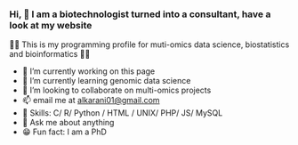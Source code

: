 
 ###  Hi, 👋 I am a biotechnologist turned into a consultant, have a look at my website
👾👾 This is my programming profile for muti-omics data science, biostatistics and bioinformatics 👾👾
- 🎯 I’m currently working on this page
- 🧬 I’m currently learning genomic data science 
- 👯 I’m looking to collaborate on multi-omics projects 
- 📫 email me at alkarani01@gmail.com
- 🤖 Skills: C/ R/ Python / HTML / UNIX/ PHP/ JS/ MySQL
- 💬 Ask me about anything 
- 😁 Fun fact: I am a PhD 
